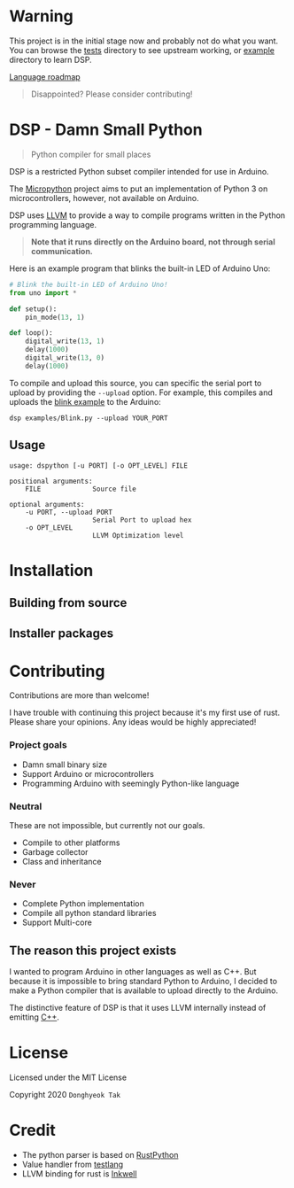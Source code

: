 # Warning
This project is in the initial stage now and probably not do what you want.
You can browse the [tests](https://github.com/tdh8316/dsp/tree/master/tests) directory to see upstream working, or [example](https://github.com/tdh8316/dsp/tree/master/examples) directory to learn DSP.

[Language roadmap](https://github.com/tdh8316/dsp/blob/master/ROADMAP.md)
> Disappointed? Please consider contributing!

# DSP - Damn Small Python
> Python compiler for small places

DSP is a restricted Python subset compiler intended for use in Arduino.

The [Micropython](https://github.com/micropython/micropython) project aims to put an implementation of Python 3 on microcontrollers, however, not available on Arduino.

DSP uses [LLVM](http://llvm.org/) to provide a way to compile programs written in the Python programming language.

>**Note that it runs directly on the Arduino board, not through serial communication.**

Here is an example program that blinks the built-in LED of Arduino Uno:
```python
# Blink the built-in LED of Arduino Uno!
from uno import *

def setup():
    pin_mode(13, 1)

def loop():
    digital_write(13, 1)
    delay(1000)
    digital_write(13, 0)
    delay(1000)
```

To compile and upload this source, you can specific the serial port to upload by providing the `--upload` option.
For example, this compiles and uploads the [blink example](https://github.com/tdh8316/dsp/tree/master/examples/Blink.py) to the Arduino:

```
dsp examples/Blink.py --upload YOUR_PORT
```

## Usage
```
usage: dspython [-u PORT] [-o OPT_LEVEL] FILE

positional arguments:
    FILE             Source file

optional arguments:
    -u PORT, --upload PORT
                     Serial Port to upload hex
    -o OPT_LEVEL
                     LLVM Optimization level
```

# Installation
## Building from source
## Installer packages

# Contributing
Contributions are more than welcome!

I have trouble with continuing this project because it's my first use of rust.
Please share your opinions. Any ideas would be highly appreciated!

### Project goals
 - Damn small binary size
 - Support Arduino or microcontrollers
 - Programming Arduino with seemingly Python-like language
### Neutral
These are not impossible, but currently not our goals.
 - Compile to other platforms
 - Garbage collector
 - Class and inheritance
### Never
 - Complete Python implementation
 - Compile all python standard libraries
 - Support Multi-core

## The reason this project exists
I wanted to program Arduino in other languages as well as C++.
But because it is impossible to bring standard Python to Arduino, I decided to make a Python compiler that is available to upload directly to the Arduino.

The distinctive feature of DSP is that it uses LLVM internally instead of emitting [C++](https://arduino.github.io/arduino-cli/sketch-build-process/).

# License
Licensed under the MIT License

Copyright 2020 `Donghyeok Tak`

# Credit
- The python parser is based on [RustPython](https://github.com/RustPython/RustPython)
- Value handler from [testlang](https://github.com/AcrylicShrimp/testlang-rust/)
- LLVM binding for rust is [Inkwell](https://github.com/TheDan64/inkwell)

